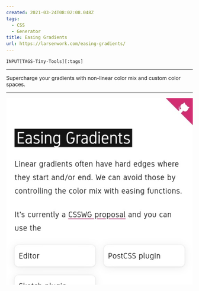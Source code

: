 ```yaml
---
created: 2021-03-24T08:02:08.048Z
tags: 
  - CSS
  - Generator
title: Easing Gradients
url: https://larsenwork.com/easing-gradients/
---
```

```meta-bind
INPUT[TAGS-Tiny-Tools][:tags]
```

___
Supercharge your gradients with non-linear color mix and custom color spaces.
___

![](_attachments/easing-gradients.jpg)
